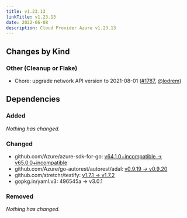 ```yaml
---
title: v1.23.13
linkTitle: v1.23.13
date: 2022-06-08
description: Cloud Provider Azure v1.23.13
---
```



## Changes by Kind

### Other (Cleanup or Flake)

- Chore: upgrade network API version to 2021-08-01 ([#1787](https://github.com/kubernetes-sigs/cloud-provider-azure/pull/1787), [@lodrem](https://github.com/lodrem))

## Dependencies

### Added
_Nothing has changed._

### Changed
- github.com/Azure/azure-sdk-for-go: [v64.1.0+incompatible → v65.0.0+incompatible](https://github.com/Azure/azure-sdk-for-go/compare/v64.1.0...v65.0.0)
- github.com/Azure/go-autorest/autorest/adal: [v0.9.19 → v0.9.20](https://github.com/Azure/go-autorest/autorest/adal/compare/v0.9.19...v0.9.20)
- github.com/stretchr/testify: [v1.7.1 → v1.7.2](https://github.com/stretchr/testify/compare/v1.7.1...v1.7.2)
- gopkg.in/yaml.v3: 496545a → v3.0.1

### Removed
_Nothing has changed._

